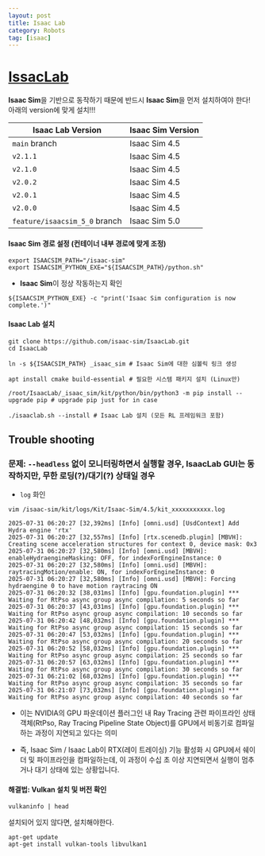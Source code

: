 ```yaml
---
layout: post
title: Isaac Lab
category: Robots
tag: [isaac]
---
```


# [IssacLab](https://github.com/isaac-sim/IsaacLab)

**Isaac Sim**을 기반으로 동작하기 때문에 반드시 **Isaac Sim**을 먼저 설치하여야 한다! 아래의 version에 맞게 설치!!!

| Isaac Lab Version             | Isaac Sim Version |
| ----------------------------- | ----------------- |
| `main` branch                 | Isaac Sim 4.5     |
| `v2.1.1`                      | Isaac Sim 4.5     |
| `v2.1.0`                      | Isaac Sim 4.5     |
| `v2.0.2`                      | Isaac Sim 4.5     |
| `v2.0.1`                      | Isaac Sim 4.5     |
| `v2.0.0`                      | Isaac Sim 4.5     |
| `feature/isaacsim_5_0` branch | Isaac Sim 5.0     |

#### Isaac Sim 경로 설정 (컨테이너 내부 경로에 맞게 조정)

```shell
export ISAACSIM_PATH="/isaac-sim"
export ISAACSIM_PYTHON_EXE="${ISAACSIM_PATH}/python.sh"
```

* **Isaac Sim**이 정상 작동하는지 확인

```shell
${ISAACSIM_PYTHON_EXE} -c "print('Isaac Sim configuration is now complete.')"
```

#### Isaac Lab 설치

```shell
git clone https://github.com/isaac-sim/IsaacLab.git
cd IsaacLab

ln -s ${ISAACSIM_PATH} _isaac_sim # Isaac Sim에 대한 심볼릭 링크 생성

apt install cmake build-essential # 필요한 시스템 패키지 설치 (Linux만)

/root/IsaacLab/_isaac_sim/kit/python/bin/python3 -m pip install --upgrade pip # upgrade pip just for in case

./isaaclab.sh --install # Isaac Lab 설치 (모든 RL 프레임워크 포함)
```


## Trouble shooting

### 문제: `--headless` 없이 모니터링하면서 실행할 경우, IsaacLab GUI는 동작하지만, 무한 로딩(?)/대기(?) 상태일 경우

* `log` 화인

```shell
vim /isaac-sim/kit/logs/Kit/Isaac-Sim/4.5/kit_xxxxxxxxxxx.log
```

```shell
2025-07-31 06:20:27 [32,392ms] [Info] [omni.usd] [UsdContext] Add Hydra engine 'rtx'
2025-07-31 06:20:27 [32,557ms] [Info] [rtx.scenedb.plugin] [MBVH]: Creating scene acceleration structures for context 0, device mask: 0x3
2025-07-31 06:20:27 [32,580ms] [Info] [omni.usd] [MBVH]: enableHydraengineMasking: OFF, for indexForEngineInstance: 0
2025-07-31 06:20:27 [32,580ms] [Info] [omni.usd] [MBVH]: raytracingMotion/enable: ON, for indexForEngineInstance: 0
2025-07-31 06:20:27 [32,580ms] [Info] [omni.usd] [MBVH]: Forcing hydraengine 0 to have motion raytracing ON
2025-07-31 06:20:32 [38,031ms] [Info] [gpu.foundation.plugin] *** Waiting for RtPso async group async compilation: 5 seconds so far
2025-07-31 06:20:37 [43,031ms] [Info] [gpu.foundation.plugin] *** Waiting for RtPso async group async compilation: 10 seconds so far
2025-07-31 06:20:42 [48,032ms] [Info] [gpu.foundation.plugin] *** Waiting for RtPso async group async compilation: 15 seconds so far
2025-07-31 06:20:47 [53,032ms] [Info] [gpu.foundation.plugin] *** Waiting for RtPso async group async compilation: 20 seconds so far
2025-07-31 06:20:52 [58,032ms] [Info] [gpu.foundation.plugin] *** Waiting for RtPso async group async compilation: 25 seconds so far
2025-07-31 06:20:57 [63,032ms] [Info] [gpu.foundation.plugin] *** Waiting for RtPso async group async compilation: 30 seconds so far
2025-07-31 06:21:02 [68,032ms] [Info] [gpu.foundation.plugin] *** Waiting for RtPso async group async compilation: 35 seconds so far
2025-07-31 06:21:07 [73,032ms] [Info] [gpu.foundation.plugin] *** Waiting for RtPso async group async compilation: 40 seconds so far
```

* 이는 NVIDIA의 GPU 파운데이션 플러그인 내 Ray Tracing 관련 파이프라인 상태 객체(RtPso, Ray Tracing Pipeline State Object)를 GPU에서 비동기로 컴파일하는 과정이 지연되고 있다는 의미

* 즉, Isaac Sim / Isaac Lab이 RTX(레이 트레이싱) 기능 활성화 시 GPU에서 쉐이더 및 파이프라인을 컴파일하는데, 이 과정이 수십 초 이상 지연되면서 실행이 멈추거나 대기 상태에 있는 상황입니다.


#### 해결법: Vulkan 설치 및 버전 확인

```shell
vulkaninfo | head
```

설치되어 있지 않다면, 설치해야한다.

```shell
apt-get update
apt-get install vulkan-tools libvulkan1
```



